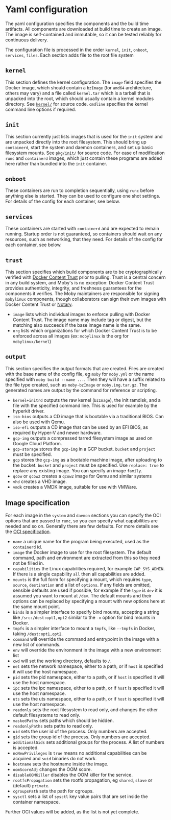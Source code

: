# Yaml configuration

The yaml configuration specifies the components and the build time artifacts. All components
are downloaded at build time to create an image. The image is self-contained and immutable,
so it can be tested reliably for continuous delivery.

The configuration file is processed in the order `kernel`, `init`, `onboot`, `services`, `files`.
Each section adds file to the root file system

## `kernel`

This section defines the kernel configuration. The `image` field specifies the Docker image,
which should contain a `bzImage` (for `amd64` architecture, others may vary) and a file
called `kernel.tar` which is a tarball that is unpacked into the root, which should usually
contain a kernel modules directory. See [`kernel/`](../kernel/) for source code. `cmdline`
specifies the kernel command line options if required.

## `init`

This section currently just lists images that is used for the `init` system and are unpacked directly
into the root filesystem. This should bring up `containerd`, start the system and daemon containers,
and set up basic filesystem mounts. See [`pkg/init/`](../pkg/init/) for source code. For ease of
modification `runc` and `containerd` images, which just contain these programs are added here
rather than bundled into the `init` container.

## `onboot`

These containers are run to completion sequentially, using `runc` before anything else is started.
They can be used to configure one shot settings. For details of the config for each container, see
below.

## `services`

These containers are started with `containerd` and are expected to remain running. Startup order
is not guaranteed, so containers should wait on any resources, such as networking, that they need.
For details of the config for each container, see below.

## `trust`

This section specifies which build components are to be cryptographically verified with
[Docker Content Trust](https://docs.docker.com/engine/security/trust/content_trust/) prior to pulling.
Trust is a central concern in any build system, and Moby's is no exception: Docker Content Trust provides authenticity,
integrity, and freshness guarantees for the components it verifies.  The Moby maintainers are responsible for signing
`mobylinux` components, though collaborators can sign their own images with Docker Content Trust or [Notary](https://github.com/docker/notary).

- `image` lists which individual images to enforce pulling with Docker Content Trust.
The image name may include tag or digest, but the matching also succeeds if the base image name is the same.
- `org` lists which organizations for which Docker Content Trust is to be enforced across all images (ex: `mobylinux` is the org for `mobylinux/kernel`)

## `output`

This section specifies the output formats that are created. Files are created with the base name of
the config file, eg `moby` for `moby.yml` or the name specified with `moby build --name ...`. Then
they will have a suffix related to the file type created, such as `moby-bzImage` or `moby.img.tar.gz`.
The generated names are output by the command for reference or scripting.

- `kernel+initrd` outputs the raw kernel (`bzImage`), the init ramdisk, and a file with the specified
  command line. This is used for example by the hyperkit driver.
- `iso-bios` outputs a CD image that is bootable via a traditional BIOS. Can also be used with Qemu.
- `iso-efi` outputs a CD image that can be used by an EFI BIOS, as required by Hyper-V and newer hardware.
- `gcp-img` outputs a compressed tarred filesystem image as used on Google Cloud Platform.
- `gcp-storage` stores the `gcp-img` in a GCP bucket. `bucket` and `project` must be specified.
- `gcp` stores the `gcp-img` as a bootable machine image, after uploading to the bucket. `bucket` and `project`
  must be specified. Use `replace: true` to replace any existing image. You can specify an image `family`.
- `qcow` or `qcow2` creates a `qcow2` image for Qemu and similar systems
- `vhd` creates a VHD image.
- `vmdk` creates a VMDK image, suitable for use with VMWare.

## Image specification

For each image in the `system` and `daemon` sections you can specify the OCI options that are passed to
`runc`, so you can specify what capabilities are needed and so on. Generally there are few defaults.
For more details see the [OCI specification](https://github.com/opencontainers/runtime-spec/blob/master/spec.md).

- `name` a unique name for the program being executed, used as the `containerd` id.
- `image` the Docker image to use for the root filesystem. The default command, path and environment are
  extracted from this so they need not be filled in.
- `capabilities` the Linux capabilities required, for example `CAP_SYS_ADMIN`. If there is a single
  capability `all` then all capabilities are added.
- `mounts` is the full form for specifying a mount, which requires `type`, `source`, `destination`
  and a list of `options`. If any fields are omitted, sensible defaults are used if possible, for example
  if the `type` is `dev` it is assumed you want to mount at `/dev`. The default mounts and their options
  can be replaced by specifying a mount with new options here at the same mount point.
- `binds` is a simpler interface to specify bind mounts, accepting a string like `/src:/dest:opt1,opt2`
  similar to the `-v` option for bind mounts in Docker.
- `tmpfs` is a simpler interface to mount a `tmpfs`, like `--tmpfs` in Docker, taking `/dest:opt1,opt2`.
- `command` will override the command and entrypoint in the image with a new list of commands.
- `env` will override the environment in the image with a new environment list
- `cwd` will set the working directory, defaults to `/`.
- `net` sets the network namespace, either to a path, or if `host` is specified it will use the host namespace.
- `pid` sets the pid namespace, either to a path, or if `host` is specified it will use the host namespace.
- `ipc` sets the ipc namespace, either to a path, or if `host` is specified it will use the host namespace.
- `uts` sets the uts namespace, either to a path, or if `host` is specified it will use the host namespace.
- `readonly` sets the root filesystem to read only, and changes the other default filesystems to read only.
- `maskedPaths` sets paths which should be hidden.
- `readonlyPaths` sets paths to read only.
- `uid` sets the user id of the process. Only numbers are accepted.
- `gid` sets the group id of the process. Only numbers are accepted.
- `additionalGids` sets additional groups for the process. A list of numbers is accepted.
- `noNewPrivileges` is `true` means no additional capabilities can be acquired and `suid` binaries do not work.
- `hostname` sets the hostname inside the image.
- `oomScoreAdj` changes the OOM score.
- `disableOOMKiller` disables the OOM killer for the service.
- `rootfsPropagation` sets the rootfs propagation, eg `shared`, `slave` or (default) `private`.
- `cgroupsPath` sets the path for cgroups.
- `sysctl` sets a list of `sysctl` key value pairs that are set inside the container namespace.

Further OCI values will be added, as the list is not yet complete.
